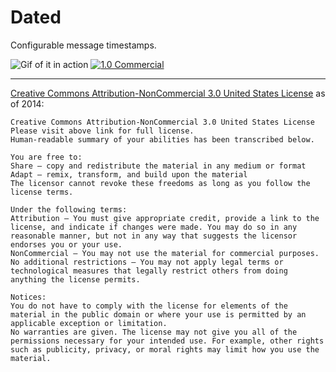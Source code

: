 Dated
=======================

Configurable message timestamps.

![Gif of it in action](https://f.cloud.github.com/assets/951011/2428761/195b5756-ac5b-11e3-8fa4-ce091b70db6f.gif)
[![1.0 Commercial](https://f.cloud.github.com/assets/951011/2494261/cb0089f0-b2bd-11e3-9db9-514c5ae2221c.png)](https://www.youtube.com/watch?v=ddY3jPExNkQ)

---------------------------------------
[Creative Commons Attribution-NonCommercial 3.0 United States License](http://creativecommons.org/licenses/by-nc/3.0/us/) as of 2014:

	Creative Commons Attribution-NonCommercial 3.0 United States License
	Please visit above link for full license.
	Human-readable summary of your abilities has been transcribed below.

	You are free to:
	Share — copy and redistribute the material in any medium or format
	Adapt — remix, transform, and build upon the material
	The licensor cannot revoke these freedoms as long as you follow the license terms.

	Under the following terms:
	Attribution — You must give appropriate credit, provide a link to the license, and indicate if changes were made. You may do so in any reasonable manner, but not in any way that suggests the licensor endorses you or your use.
	NonCommercial — You may not use the material for commercial purposes.
	No additional restrictions — You may not apply legal terms or technological measures that legally restrict others from doing anything the license permits.

	Notices:
	You do not have to comply with the license for elements of the material in the public domain or where your use is permitted by an applicable exception or limitation.
	No warranties are given. The license may not give you all of the permissions necessary for your intended use. For example, other rights such as publicity, privacy, or moral rights may limit how you use the material.
